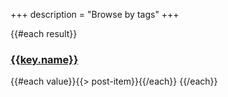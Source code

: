 +++
description = "Browse by tags"
+++

{{#each result}}
  <h3><a href="./{{id}}/">{{key.name}}</a></h3>
  {{#each value}}{{> post-item}}{{/each}}
{{/each}}

